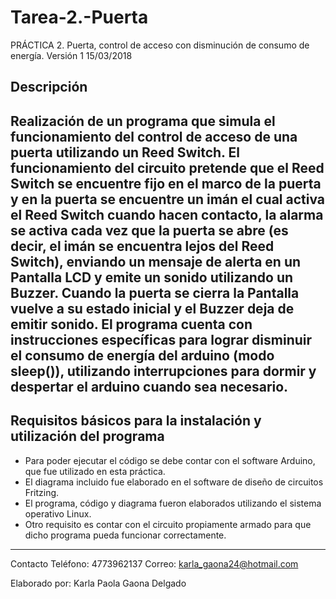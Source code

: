 # Tarea-2.-Puerta
PRÁCTICA 2. Puerta, control de acceso con disminución de consumo de energía. 		Versión 1	15/03/2018

Descripción
-----------------------------------------------------------
Realización de un programa que simula el funcionamiento del control de acceso de una puerta utilizando un Reed Switch.
El funcionamiento del circuito pretende que el Reed Switch se encuentre fijo en el marco de la puerta y en la puerta se encuentre un imán el cual activa el Reed Switch cuando hacen contacto, la alarma se activa cada vez que la puerta se abre (es decir, el imán se encuentra lejos del Reed Switch), enviando un mensaje de alerta en un Pantalla LCD y emite un sonido utilizando un Buzzer.
Cuando la puerta se cierra la Pantalla vuelve a su estado inicial y el Buzzer deja de emitir sonido.
El programa cuenta con instrucciones específicas para lograr disminuir el consumo de energía del arduino (modo sleep()), utilizando interrupciones para dormir y despertar el arduino cuando sea necesario.
-----------------------------------------------------------

Requisitos básicos para la instalación y utilización del programa
-----------------------------------------------------------
- Para poder ejecutar el código se debe contar con el software Arduino, que fue utilizado en esta práctica.
- El diagrama incluido fue elaborado en el software de diseño de circuitos Fritzing.
- El programa, código y diagrama fueron elaborados utilizando el sistema operativo Linux.
- Otro requisito es contar con el circuito propiamente armado para que dicho programa pueda funcionar correctamente. 
---------------------------------------------------------------

Contacto
Teléfono: 4773962137
Correo: karla_gaona24@hotmail.com

Elaborado por: Karla Paola Gaona Delgado
